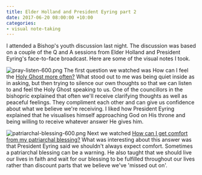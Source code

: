 ```yaml
---
title: Elder Holland and President Eyring part 2
date: 2017-06-20 08:00:00 +10:00
categories:
- visual note-taking
---
```


I attended a Bishop's youth discussion last night. The discussion was based on a couple of the Q and A sessions from Elder Holland and President Eyring's face-to-face broadcast. Here are some of the visual notes I took.

![pray-listen-600.png](/uploads/pray-listen-600.png)
The first question we watched was How can I feel the [Holy Ghost more often?](https://www.lds.org/broadcasts/face-to-face/eyring-holland?lang=eng#00:27:14) What stood out to me was being quiet inside as in asking, but then trying to silence our own thoughts so that we can listen to and feel the Holy Ghost speaking to us. One of the councillors in the bishopric explained that often we'll receive clarifying thoughts as well as peaceful feelings. They compliment each other and can give us confidence about what we believe we're receiving. I liked how President Eyring explained that he visualises himself approaching God on His throne and being willing to receive whatever answer He gives him.

![patriarchal-blessing-600.png](/uploads/patriarchal-blessing-600.png)
Next we watched [How can I get comfort from my patriarchal blessing?](https://www.lds.org/broadcasts/face-to-face/eyring-holland?lang=eng#00:46:48) What was interesting about this answer was that President Eyring said we shouldn't always expect comfort. Sometimes a patriarchal blessing can be a warning. He also taught that we should live our lives in faith and wait for our blessing to be fulfilled throughout our lives rather than discount parts that we believe we've 'missed out on'.



